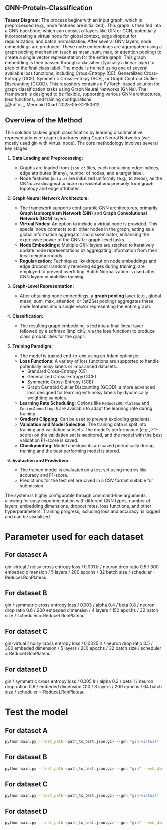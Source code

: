 ## GNN-Protein-Classification

**Teaser Diagram:**
The process begins with an input graph, which is preprocessed (e.g., node features are initialized). This graph is then fed into a GNN backbone, which can consist of layers like GIN or GCN, potentially incorporating a virtual node for global context, edge dropout for regularization, and batch normalization. After several GNN layers, node embeddings are produced. These node embeddings are aggregated using a graph pooling mechanism (such as mean, sum, max, or attention pooling) to create a single vector representation for the entire graph. This graph embedding is then passed through a classifier (typically a linear layer) to predict the final class label. The model is trained using one of several available loss functions, including Cross-Entropy (CE), Generalized Cross-Entropy (GCE), Symmetric Cross-Entropy (SCE), or Graph Centroid Outlier Discounting (GCOD).
This repository contains a PyTorch-based solution for graph classification tasks using Graph Neural Networks (GNNs). The framework is designed to be flexible, supporting various GNN architectures, loss functions, and training configurations.
![Editor _ Mermaid Chart-2025-05-31-150612](https://github.com/user-attachments/assets/cd54ec0d-a56e-4caa-b3d6-36c4079741d6)


## Overview of the Method

This solution tackles graph classification by learning discriminative representations of graph structures using Graph Neural Networks (we mostly used gin with virtual node). The core methodology involves several key stages:

1.  **Data Loading and Preprocessing:**
    *   Graphs are loaded from `json.gz` files, each containing edge indices, edge attributes (if any), number of nodes, and a target label.
    *   Node features (`data.x`) are initialized uniformly (e.g., to zeros), as the GNNs are designed to learn representations primarily from graph topology and edge attributes.

2.  **Graph Neural Network Architecture:**
    *   The framework supports configurable GNN architectures, primarily **Graph Isomorphism Network (GIN)** and **Graph Convolutional Network (GCN)** layers.
    *   **Virtual Nodes:** An option to include a virtual node is provided. This special node connects to all other nodes in the graph, acting as a global information aggregator and disseminator, enhancing the expressive power of the GNN for graph-level tasks.
    *   **Node Embeddings:** Multiple GNN layers are stacked to iteratively update node representations by aggregating information from their local neighborhoods.
    *   **Regularization:** Techniques like dropout on node embeddings and edge dropout (randomly removing edges during training) are employed to prevent overfitting. Batch Normalization is used after GNN layers to stabilize training.

3.  **Graph-Level Representation:**
    *   After obtaining node embeddings, a **graph pooling** layer (e.g., global mean, sum, max, attention, or Set2Set pooling) aggregates these node features into a single vector representing the entire graph.

4.  **Classification:**
    *   The resulting graph embedding is fed into a final linear layer followed by a softmax (implicitly, via the loss function) to produce class probabilities for the graph.

5.  **Training Paradigm:**
    *   The model is trained end-to-end using an Adam optimizer.
    *   **Loss Functions:** A variety of loss functions are supported to handle potentially noisy labels or imbalanced datasets:
        *   Standard Cross-Entropy (CE)
        *   Generalized Cross-Entropy (GCE)
        *   Symmetric Cross-Entropy (SCE)
        *   Graph Centroid Outlier Discounting (GCOD), a more advanced loss designed for learning with noisy labels by dynamically weighting samples.
    *   **Learning Rate Scheduling:** Options like `ReduceLROnPlateau` and `CosineAnnealingLR` are available to adapt the learning rate during training.
    *   **Gradient Clipping:** Can be used to prevent exploding gradients.
    *   **Validation and Model Selection:** The training data is split into training and validation subsets. The model's performance (e.g., F1-score) on the validation set is monitored, and the model with the best validation F1-score is saved.
    *   **Checkpointing:** Model checkpoints are saved periodically during training and the best performing model is stored.

6.  **Evaluation and Prediction:**
    *   The trained model is evaluated on a test set using metrics like accuracy and F1-score.
    *   Predictions for the test set are saved in a CSV format suitable for submission.
  
    
The system is highly configurable through command-line arguments, allowing for easy experimentation with different GNN types, number of layers, embedding dimensions, dropout rates, loss functions, and other hyperparameters. Training progress, including loss and accuracy, is logged and can be visualized.

# Parameter used for each dataset
## For dataset A
gin-virtual / noisy cross entropy loss / 0.001 lr / neuron drop ratio 0.5 / 300 embeded dimension / 5 layers / 200 epochs / 32 batch size / scheduler = ReduceLRonPlateau

## For dataset B
gin / symmetric cross entropy loss / 0.003 / alpha 0.4 / beta 0.8 / neuron drop ratio 0.6 / 200 embeded dimension / 4 layers / 150 epochs / 32 batch size / scheduler = ReduceLRonPlateau

## For dataset C 
gin-virtual / noisy cross entropy loss / 0.0025 lr / neuron drop ratio 0.5 / 300 embeded dimension / 5 layers / 200 epochs / 32 batch size / scheduler = ReduceLRonPlateau

## For dataset D
gin / symmetric cross entropy loss / 0.005 lr / alpha 0.3 / beta 1 / neuron drop ration 0.6 / embeded dimension 200 / 3 layers / 200 epochs / 64 batch size / scheduler = ReduceLRonPlateau 

# Test the model
## For dataset A
```bash
python main.py --test_path <path_to_test.json.gz> --gnn "gin-virtual" --emb_dim 300 --num_layer 5
```
## For dataset B
```bash
python main.py --test_path <path_to_test.json.gz> --gnn "gin" --emb_dim 200 --num_layer 4
```
## For dataset C
```bash
python main.py --test_path <path_to_test.json.gz> --gnn "gin-virtual" --emb_dim 300 --num_layer 5
```
## For dataset D
```bash
python main.py --test_path <path_to_test.json.gz> --gnn "gin" --emb_dim 200 --num_layer 3
```

